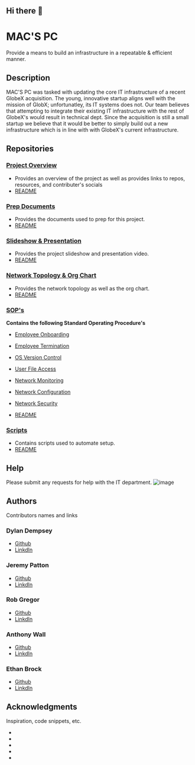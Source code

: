 ## Hi there 👋

<!--

**Here are some ideas to get you started:**

🙋‍♀️ A short introduction - what is your organization all about?
🌈 Contribution guidelines - how can the community get involved?
👩‍💻 Useful resources - where can the community find your docs? Is there anything else the community should know?
🍿 Fun facts - what does your team eat for breakfast?
🧙 Remember, you can do mighty things with the power of [Markdown](https://docs.github.com/github/writing-on-github/getting-started-with-writing-and-formatting-on-github/basic-writing-and-formatting-syntax)
-->
# MAC'S PC

Provide a means to build an infrastructure in a repeatable & efficient manner.

## Description

MAC'S PC was tasked with updating the core IT infrastructure of a recent GlobeX acquisition. The young, innovative startup aligns well with the mission of GlobX; unfortunatley, its IT systems does not. Our team believes that attempting to integrate their existing IT infrastructure with the rest of GlobeX's would result in technical dept. Since the acquisition is still a small startup we believe that it would be better to simply build out a new infrastructure which is in line with with GlobeX's current infrastructure. 
## Repositories

### [Project Overview](https://github.com/Mac-s-PC/Project-Overview)

* Provides an overview of the project as well as provides links to repos, resources, and contributer's socials
* [README](https://github.com/Mac-s-PC/Project-Overview/blob/main/README.md)

### [Prep Documents](https://github.com/Mac-s-PC/Project-Prep-Documents)

* Provides the documents used to prep for this project.
* [README](https://github.com/Mac-s-PC/Project-Prep-Documents/blob/main/README.md)

### [Slideshow & Presentation](https://github.com/Mac-s-PC/Slideshow)

* Provides the project slideshow and presentation video.
* [README](https://github.com/Mac-s-PC/Slideshow/blob/main/README.md)

### [Network Topology & Org Chart](https://github.com/Mac-s-PC/Network-Topolology-Org-Chart)

* Provides the network topology as well as the org chart.
* [README](https://github.com/Mac-s-PC/Network-Topolology-Org-Chart/blob/main/README.md)

### [SOP's](https://github.com/Mac-s-PC/Standard-Operating-Procedures)

 **Contains the following Standard Operating Procedure's**
* [Employee Onboarding](https://github.com/Mac-s-PC/Standard-Operating-Procedures/blob/main/How%20to%20handle%20network%20accounts%20for%20onboarding%20employees.pdf)
* [Employee Termination](https://github.com/Mac-s-PC/Standard-Operating-Procedures/blob/main/SOP_%20How%20to%20handle%20network%20accounts%20for%20employees%20being%20terminated%20.pdf)
* [OS Version Control](https://github.com/Mac-s-PC/Standard-Operating-Procedures/blob/main/SOP%20for%20Operation%20System%20Version%20Control.pdf.pdf)
* [User File Access](https://github.com/Mac-s-PC/Standard-Operating-Procedures/blob/main/User%20file%20access.pdf)
* [Network Monitoring](https://github.com/Mac-s-PC/Standard-Operating-Procedures/blob/main/SOP%20Network%20Monitoring.pdf)
* [Network Configuration](https://github.com/Mac-s-PC/Standard-Operating-Procedures/blob/main/SOP%20Network%20Changes.pdf)
* [Network Security](https://github.com/Mac-s-PC/Standard-Operating-Procedures/blob/main/SOP_%20Network%20Security.pdf)

* [README](https://github.com/Mac-s-PC/Standard-Operating-Procedures/blob/main/README.md)
### [**Scripts**](https://github.com/Mac-s-PC/Powershell-Scripts)

* Contains scripts used to automate setup.
* [README](https://github.com/Mac-s-PC/Powershell-Scripts/blob/main/README.md)

## Help
Please submit any requests for help with the IT department.
![image](https://user-images.githubusercontent.com/123278460/229937879-006dcd9c-59f5-45e1-9651-de850041e092.png)


## Authors

Contributors names and links

### **Dylan Dempsey**  
- [Github](https://github.com/DylanDempsey1)
- [LinkdIn](https://www.linkedin.com/in/your-new-associate/)
 
### **Jeremy Patton**  
- [Github](https://github.com/JeremyP1017)
- [LinkdIn](https://www.linkedin.com/in/jeremy-patton-028300260/)

### **Rob Gregor**  
- [Github](https://github.com/RobG-11)
- [LinkdIn](https://www.linkedin.com/in/robertgregor11/)

### **Anthony Wall**  
- [Github](https://github.com/Anthony098626)
- [LinkdIn](https://www.linkedin.com/in/anthony-wall-a2783019/)

### **Ethan Brock**  
- [Github](https://github.com/EthanBrock1)
- [LinkdIn](https://www.linkedin.com/in/ethan-brock-b455a7263/)


## Acknowledgments

Inspiration, code snippets, etc.

*  
*  
*  
*  
*  
